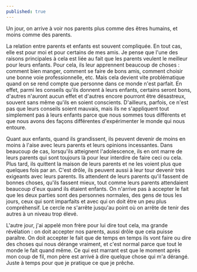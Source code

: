 ```yaml
---
published: true
---
```

Un jour, on arrive à voir nos parents plus comme des êtres humains, et moins comme des parents.

La relation entre parents et enfants est souvent compliquée. En tout cas, elle est pour moi et pour certains de mes amis. Je pense que l'une des raisons principales à cela est liée au fait que les parents veulent le meilleur pour leurs enfants. Pour cela, ils leur apprennent beaucoup de choses : comment bien manger, comment se faire de bons amis, comment choisir une bonne voie professionnelle, etc. Mais cela devient vite problématique quand on se rend compte que personne dans ce monde n'est parfait. En effet, parmi les conseils qu'ils donnent à leurs enfants, certains seront bons, d'autres n'auront aucun effet et d'autres encore pourront être désastreux, souvent sans même qu'ils en soient conscients. D'ailleurs, parfois, ce n'est pas que leurs conseils soient mauvais, mais ils ne s'appliquent tout simplement pas à leurs enfants parce que nous sommes tous différents et que nous avons des façons différentes d'expérimenter le monde qui nous entoure.

Quant aux enfants, quand ils grandissent, ils peuvent devenir de moins en moins à l'aise avec leurs parents et leurs opinions incessantes. Dans beaucoup de cas, lorsqu'ils atteignent l'adolescence, ils en ont marre de leurs parents qui sont toujours là pour leur interdire de faire ceci ou cela. Plus tard, ils quittent la maison de leurs parents et ne les voient plus que quelques fois par an. C'est drôle, ils peuvent aussi à leur tour devenir très exigeants avec leurs parents. Ils attendent de leurs parents qu'il fassent de bonnes choses, qu'ils fassent mieux, tout comme leurs parents attendaient beaucoup d'eux quand ils étaient enfants. On n'arrive pas à accepter le fait que les deux parties sont des personnes normales, des gens de tous les jours, ceux qui sont imparfaits et avec qui on doit être un peu plus compréhensif. Le cercle ne s'arrête jusqu'au point où on arrête de tenir des autres à un niveau trop élevé.

L'autre jour, j'ai appelé mon frère pour lui dire tout cela, ma grande révélation : on doit accepter nos parents, aussi drôle que cela puisse paraître. On doit accepter le fait que de temps en temps ils vont faire ou dire des choses qui nous dérange vraiment, et c'est normal parce que tout le monde le fait quand même. Ce qui est marrant est que le moment après mon coup de fil, mon père est arrivé à dire quelque chose qui m'a dérangé. Juste à temps pour que je pratique ce que je prêche.
